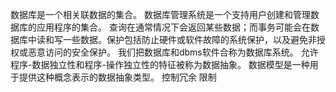 数据库是一个相关联数据的集合。
数据库管理系统是一个支持用户创建和管理数据库的应用程序的集合。
查询在通常情况下会返回某些数据；而事务可能会在数据库中读和写一些数据。保护包括防止硬件或软件故障的系统保护，以及避免非授权或恶意访问的安全保护。
我们把数据库和dbms软件合称为数据库系统。
允许程序-数据独立性和程序-操作独立性的特征被称为数据抽象。
数据模型是一种用于提供这种概念表示的数据抽象类型。
控制冗余   限制